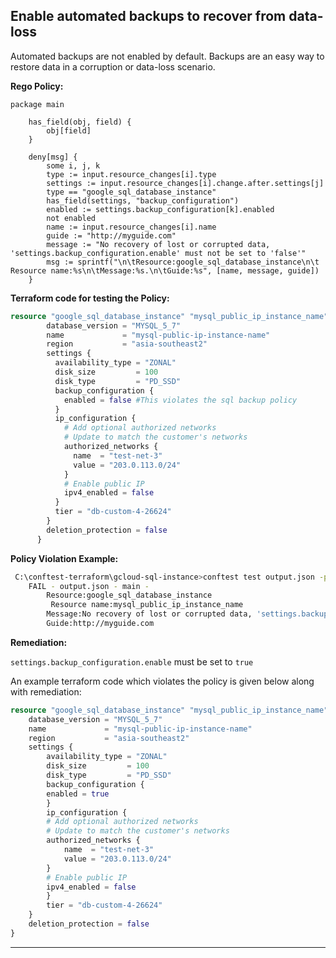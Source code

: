 ## Enable automated backups to recover from data-loss

Automated backups are not enabled by default. Backups are an easy way to restore data in a corruption or data-loss scenario.

**Rego Policy:**

```rego
package main

    has_field(obj, field) {
        obj[field]
    }

    deny[msg] {
        some i, j, k
        type := input.resource_changes[i].type
        settings := input.resource_changes[i].change.after.settings[j]
        type == "google_sql_database_instance"
        has_field(settings, "backup_configuration")
        enabled := settings.backup_configuration[k].enabled
        not enabled
        name := input.resource_changes[i].name
        guide := "http://myguide.com"
        message := "No recovery of lost or corrupted data, 'settings.backup_configuration.enable' must not be set to 'false'"
        msg := sprintf("\n\tResource:google_sql_database_instance\n\t Resource name:%s\n\tMessage:%s.\n\tGuide:%s", [name, message, guide])
    }
```

**Terraform code for testing the Policy:**

```tf
resource "google_sql_database_instance" "mysql_public_ip_instance_name" {
        database_version = "MYSQL_5_7"
        name             = "mysql-public-ip-instance-name"
        region           = "asia-southeast2"
        settings {
          availability_type = "ZONAL"
          disk_size         = 100
          disk_type         = "PD_SSD"
          backup_configuration {
            enabled = false #This violates the sql backup policy
          }
          ip_configuration {
            # Add optional authorized networks
            # Update to match the customer's networks
            authorized_networks {
              name  = "test-net-3"
              value = "203.0.113.0/24"
            }
            # Enable public IP
            ipv4_enabled = false
          }
          tier = "db-custom-4-26624"
        }
        deletion_protection = false 
      }
```

**Policy Violation Example:**

```bash
 C:\conftest-terraform\gcloud-sql-instance>conftest test output.json -p ../conftest/gcloud_sql_enable_backup.rego
    FAIL - output.json - main -
        Resource:google_sql_database_instance
         Resource name:mysql_public_ip_instance_name
        Message:No recovery of lost or corrupted data, 'settings.backup_configuration.enable' must not be set to 'false'.
        Guide:http://myguide.com
  ```

**Remediation:**

`settings.backup_configuration.enable` must be set to `true`

An example terraform code which violates the policy is given below along with remediation:

```terraform
resource "google_sql_database_instance" "mysql_public_ip_instance_name" {
    database_version = "MYSQL_5_7"
    name             = "mysql-public-ip-instance-name"
    region           = "asia-southeast2"
    settings {
        availability_type = "ZONAL"
        disk_size         = 100
        disk_type         = "PD_SSD"
        backup_configuration {
        enabled = true
        }
        ip_configuration {
        # Add optional authorized networks
        # Update to match the customer's networks
        authorized_networks {
            name  = "test-net-3"
            value = "203.0.113.0/24"
        }
        # Enable public IP
        ipv4_enabled = false 
        }
        tier = "db-custom-4-26624"
    }
    deletion_protection = false 
}
```

---